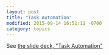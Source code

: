 ```yaml
---
layout: post
title: "Task Automation"
modified: 2015-09-14 16:51:11 -0700
category: topics
---
```


See [the slide deck, "Task Automation"](http://slides.com/auraelius/task-automation-11)
